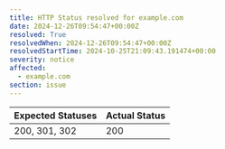 ```yaml
---
title: HTTP Status resolved for example.com
date: 2024-12-26T09:54:47+00:00Z
resolved: True
resolvedWhen: 2024-12-26T09:54:47+00:00Z
resolvedStartTime: 2024-10-25T21:09:43.191474+00:00
severity: notice
affected:
  - example.com
section: issue
---
```


| Expected Statuses | Actual Status  |
|-------------------|----------------|
| 200, 301, 302 | 200 |
